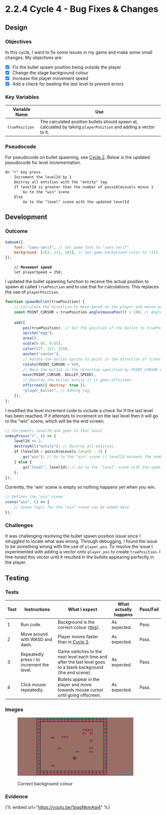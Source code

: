 # 2.2.4 Cycle 4 - Bug Fixes & Changes

## Design

### Objectives

In this cycle, I want to fix some issues in my game and make some small changes. My objectives are:

* [x] Fix the bullet spawn position being outside the player
* [x] Change the stage background colour
* [x] Increase the player movement speed
* [x] Add a check for beating the last level to prevent errors

### Key Variables

| Variable Name  | Use                                                                                                               |
| -------------- | ----------------------------------------------------------------------------------------------------------------- |
| `truePosition` | The calculated position bullets should spawn at, calculated by taking `playerPosition` and adding a vector to it. |

### Pseudocode

For pseudocode on bullet spawning, see [Cycle 2](cycle-1-1.md). Below is the updated pseudocode for level incrementation.&#x20;

```
On "r" key press
    Increment the levelId by 1
    Destroy all entities with the "entity" tag
    If levelId is greater than the number of possibleLevels minus 1
        Go to the "win" scene
    Else
        Go to the "level" scene with the updated levelId
```

## Development

### Outcome

```javascript
kaboom({
    font: "sans-serif", // Set game font to "sans-serif"
    background: [153, 111, 101], // Set game background color to [153, 111, 101]
});
```

<pre class="language-javascript" data-full-width="false"><code class="lang-javascript"><strong>    // Movement speed
</strong>    let playerSpeed = 250;
</code></pre>

I updated the bullet spawning function to receive the actual position to spawn at called `truePosition` and to use that for calculations. This replaces the use of `playerPosition`.

```javascript
function spawnBullet(truePosition) {
    // Calculate the direction to move based on the player and mouse position
    const POINT_CURSOR = truePosition.angle(mousePos()) + 180; // Angle adjusted by 180 degrees

    add([
        pos(truePosition), // Set the position of the bullet to truePosition
        sprite("egg"),
        area(),
        scale(0.65, 0.65),
        color(127, 127, 255),
        anchor("center"),
        // Rotate the bullet sprite to point in the direction of travel
        rotate(POINT_CURSOR + 90),
        // Move the bullet in the direction specified by POINT_CURSOR with the given speed
        move(POINT_CURSOR, BULLET_SPEED),
        // Destroy the bullet entity if it goes offscreen
        offscreen({ destroy: true }),
        "player_bullet", // Adding tag
    ]);
};
```

I modified the level increment code to include a check for if the last level has been reached. If it attempts to increment on the last level then it will go to the "win" scene, which will be the end screen.

```javascript
// Increments levelId and goes to that level
onKeyPress("r", () => {
    levelId += 1;
    destroyAll("entity"); // Destroy all entities
    if (levelId > possibleLevels.length - 1) {
        go("win"); // Go to the "win" scene if levelId exceeds the number of possibleLevels
    } else {
        go("level", levelId); // Go to the "level" scene with the updated levelId
    };
});
```

Currently, the 'win' scene is empty so nothing happens yet when you win.

```javascript
// Defines the "win" scene
scene("win", () => {
    // Scene logic for the "win" scene can be added here
});
```

### Challenges

It was challenging resolving the bullet spawn position issue since I struggled to locate what was wrong. Through debugging, I found the issue to be something wrong with the use of `player.pos`. To resolve the issue I experimented with adding a vector onto `player.pos` to create `truePosition`. I fine-tuned this vector until it resulted in the bullets appearing perfectly in the player.

## Testing

### Tests

| Test | Instructions                               | What I expect                                                                                                  | What actually happens | Pass/Fail |
| ---- | ------------------------------------------ | -------------------------------------------------------------------------------------------------------------- | --------------------- | --------- |
| 1    | Run code.                                  | Background is the correct colour ([this](https://color-hex.org/color/996f65)).                                 | As expected.          | Pass.     |
| 2    | Move around with WASD and dash.            | Player moves faster than in [Cycle 3](cycle-1-2.md).                                                           | As expected.          | Pass.     |
| 3    | Repeatedly press r to increment the level. | Game switches to the next level each time and after the last level goes to a blank background (the end scene). | As expected.          | Pass.     |
| 4    | Click mouse repeatedly.                    | Bullets appear in the player and move towards mouse cursor until going offscreen.                              | As expected.          | Pass.     |

### Images

<figure><img src="../.gitbook/assets/cycle4backgroundcolour.png" alt="" width="375"><figcaption><p>Correct background colour</p></figcaption></figure>

### Evidence

{% embed url="https://youtu.be/1pqgNkmAqj4" %}
